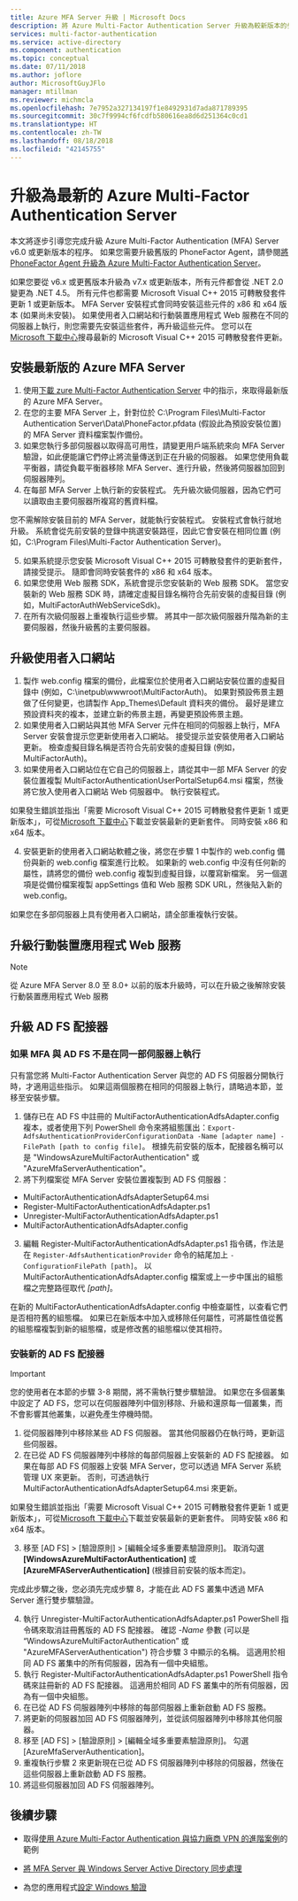 ```yaml
---
title: Azure MFA Server 升級 | Microsoft Docs
description: 將 Azure Multi-Factor Authentication Server 升級為較新版本的步驟和指引。
services: multi-factor-authentication
ms.service: active-directory
ms.component: authentication
ms.topic: conceptual
ms.date: 07/11/2018
ms.author: joflore
author: MicrosoftGuyJFlo
manager: mtillman
ms.reviewer: michmcla
ms.openlocfilehash: 7e7952a327134197f1e8492931d7ada871789395
ms.sourcegitcommit: 30c7f9994cf6fcdfb580616ea8d6d251364c0cd1
ms.translationtype: HT
ms.contentlocale: zh-TW
ms.lasthandoff: 08/18/2018
ms.locfileid: "42145755"
---
```

# <a name="upgrade-to-the-latest-azure-multi-factor-authentication-server"></a>升級為最新的 Azure Multi-Factor Authentication Server

本文將逐步引導您完成升級 Azure Multi-Factor Authentication (MFA) Server v6.0 或更新版本的程序。 如果您需要升級舊版的 PhoneFactor Agent，請參閱[將 PhoneFactor Agent 升級為 Azure Multi-Factor Authentication Server](howto-mfaserver-deploy-upgrade-pf.md)。

如果您要從 v6.x 或更舊版本升級為 v7.x 或更新版本，所有元件都會從 .NET 2.0 變更為 .NET 4.5。 所有元件也都需要 Microsoft Visual C++ 2015 可轉散發套件更新 1 或更新版本。 MFA Server 安裝程式會同時安裝這些元件的 x86 和 x64 版本 (如果尚未安裝)。 如果使用者入口網站和行動裝置應用程式 Web 服務在不同的伺服器上執行，則您需要先安裝這些套件，再升級這些元件。 您可以在 [Microsoft 下載中心](https://www.microsoft.com/download/)搜尋最新的 Microsoft Visual C++ 2015 可轉散發套件更新。 

## <a name="install-the-latest-version-of-azure-mfa-server"></a>安裝最新版的 Azure MFA Server

1. 使用[下載 zure Multi-Factor Authentication Server](howto-mfaserver-deploy.md#download-the-mfa-server) 中的指示，來取得最新版的 Azure MFA Server。
2. 在您的主要 MFA Server 上，針對位於 C:\Program Files\Multi-Factor Authentication Server\Data\PhoneFactor.pfdata (假設此為預設安裝位置) 的 MFA Server 資料檔案製作備份。
3. 如果您執行多部伺服器以取得高可用性，請變更用戶端系統來向 MFA Server 驗證，如此便能讓它們停止將流量傳送到正在升級的伺服器。 如果您使用負載平衡器，請從負載平衡器移除 MFA Server、進行升級，然後將伺服器加回到伺服器陣列。
4. 在每部 MFA Server 上執行新的安裝程式。 先升級次級伺服器，因為它們可以讀取由主要伺服器所複寫的舊資料檔。 

  您不需解除安裝目前的 MFA Server，就能執行安裝程式。 安裝程式會執行就地升級。 系統會從先前安裝的登錄中挑選安裝路徑，因此它會安裝在相同位置 (例如，C:\Program Files\Multi-Factor Authentication Server)。 
  
5. 如果系統提示您安裝 Microsoft Visual C++ 2015 可轉散發套件的更新套件，請接受提示。 隨即會同時安裝套件的 x86 和 x64 版本。
5. 如果您使用 Web 服務 SDK，系統會提示您安裝新的 Web 服務 SDK。 當您安裝新的 Web 服務 SDK 時，請確定虛擬目錄名稱符合先前安裝的虛擬目錄 (例如，MultiFactorAuthWebServiceSdk)。
6. 在所有次級伺服器上重複執行這些步驟。 將其中一部次級伺服器升階為新的主要伺服器，然後升級舊的主要伺服器。 

## <a name="upgrade-the-user-portal"></a>升級使用者入口網站

1. 製作 web.config 檔案的備份，此檔案位於使用者入口網站安裝位置的虛擬目錄中 (例如，C:\inetpub\wwwroot\MultiFactorAuth)。 如果對預設佈景主題做了任何變更，也請製作 App_Themes\Default 資料夾的備份。 最好是建立預設資料夾的複本，並建立新的佈景主題，再變更預設佈景主題。
2. 如果使用者入口網站與其他 MFA Server 元件在相同的伺服器上執行，MFA Server 安裝會提示您更新使用者入口網站。 接受提示並安裝使用者入口網站更新。 檢查虛擬目錄名稱是否符合先前安裝的虛擬目錄 (例如，MultiFactorAuth)。
3. 如果使用者入口網站位在它自己的伺服器上，請從其中一部 MFA Server 的安裝位置複製 MultiFactorAuthenticationUserPortalSetup64.msi 檔案，然後將它放入使用者入口網站 Web 伺服器中。 執行安裝程式。 

  如果發生錯誤並指出「需要 Microsoft Visual C++ 2015 可轉散發套件更新 1 或更新版本」，可從[Microsoft 下載中心](https://www.microsoft.com/download/)下載並安裝最新的更新套件。 同時安裝 x86 和 x64 版本。

4. 安裝更新的使用者入口網站軟體之後，將您在步驟 1 中製作的 web.config 備份與新的 web.config 檔案進行比較。 如果新的 web.config 中沒有任何新的屬性，請將您的備份 web.config 複製到虛擬目錄，以覆寫新檔案。 另一個選項是從備份檔案複製 appSettings 值和 Web 服務 SDK URL，然後貼入新的 web.config。

如果您在多部伺服器上具有使用者入口網站，請全部重複執行安裝。 

## <a name="upgrade-the-mobile-app-web-service"></a>升級行動裝置應用程式 Web 服務

> [!NOTE]
> 從 Azure MFA Server 8.0 至 8.0+ 以前的版本升級時，可以在升級之後解除安裝行動裝置應用程式 Web 服務

## <a name="upgrade-the-ad-fs-adapters"></a>升級 AD FS 配接器

### <a name="if-mfa-runs-on-different-servers-than-ad-fs"></a>如果 MFA 與 AD FS 不是在同一部伺服器上執行

只有當您將 Multi-Factor Authentication Server 與您的 AD FS 伺服器分開執行時，才適用這些指示。 如果這兩個服務在相同的伺服器上執行，請略過本節，並移至安裝步驟。 

1. 儲存已在 AD FS 中註冊的 MultiFactorAuthenticationAdfsAdapter.config 複本，或者使用下列 PowerShell 命令來將組態匯出：`Export-AdfsAuthenticationProviderConfigurationData -Name [adapter name] -FilePath [path to config file]`。 根據先前安裝的版本，配接器名稱可以是 "WindowsAzureMultiFactorAuthentication" 或 "AzureMfaServerAuthentication"。
2. 將下列檔案從 MFA Server 安裝位置複製到 AD FS 伺服器：

  - MultiFactorAuthenticationAdfsAdapterSetup64.msi
  - Register-MultiFactorAuthenticationAdfsAdapter.ps1
  - Unregister-MultiFactorAuthenticationAdfsAdapter.ps1
  - MultiFactorAuthenticationAdfsAdapter.config

3. 編輯 Register-MultiFactorAuthenticationAdfsAdapter.ps1 指令碼，作法是在 `Register-AdfsAuthenticationProvider` 命令的結尾加上 `-ConfigurationFilePath [path]`。 以 MultiFactorAuthenticationAdfsAdapter.config 檔案或上一步中匯出的組態檔之完整路徑取代 *[path]*。 

  在新的 MultiFactorAuthenticationAdfsAdapter.config 中檢查屬性，以查看它們是否相符舊的組態檔。 如果已在新版本中加入或移除任何屬性，可將屬性值從舊的組態檔複製到新的組態檔，或是修改舊的組態檔以使其相符。

### <a name="install-new-ad-fs-adapters"></a>安裝新的 AD FS 配接器

> [!IMPORTANT] 
> 您的使用者在本節的步驟 3-8 期間，將不需執行雙步驟驗證。 如果您在多個叢集中設定了 AD FS，您可以在伺服器陣列中個別移除、升級和還原每一個叢集，而不會影響其他叢集，以避免產生停機時間。

1. 從伺服器陣列中移除某些 AD FS 伺服器。 當其他伺服器仍在執行時，更新這些伺服器。
2. 在已從 AD FS 伺服器陣列中移除的每部伺服器上安裝新的 AD FS 配接器。 如果在每部 AD FS 伺服器上安裝 MFA Server，您可以透過 MFA Server 系統管理 UX 來更新。 否則，可透過執行 MultiFactorAuthenticationAdfsAdapterSetup64.msi 來更新。 

  如果發生錯誤並指出「需要 Microsoft Visual C++ 2015 可轉散發套件更新 1 或更新版本」，可從[Microsoft 下載中心](https://www.microsoft.com/download/)下載並安裝最新的更新套件。 同時安裝 x86 和 x64 版本。

3. 移至 [AD FS] > [驗證原則] > [編輯全域多重要素驗證原則]。 取消勾選 **[WindowsAzureMultiFactorAuthentication]** 或 **[AzureMFAServerAuthentication]** \(根據目前安裝的版本而定)。 

  完成此步驟之後，您必須先完成步驟 8，才能在此 AD FS 叢集中透過 MFA Server 進行雙步驟驗證。

4. 執行 Unregister-MultiFactorAuthenticationAdfsAdapter.ps1 PowerShell 指令碼來取消註冊舊版的 AD FS 配接器。 確認 *-Name* 參數 (可以是 “WindowsAzureMultiFactorAuthentication” 或 "AzureMFAServerAuthentication") 符合步驟 3 中顯示的名稱。 這適用於相同 AD FS 叢集中的所有伺服器，因為有一個中央組態。
5. 執行 Register-MultiFactorAuthenticationAdfsAdapter.ps1 PowerShell 指令碼來註冊新的 AD FS 配接器。 這適用於相同 AD FS 叢集中的所有伺服器，因為有一個中央組態。
6. 在已從 AD FS 伺服器陣列中移除的每部伺服器上重新啟動 AD FS 服務。
7. 將更新的伺服器加回 AD FS 伺服器陣列，並從該伺服器陣列中移除其他伺服器。
8. 移至 [AD FS] > [驗證原則] > [編輯全域多重要素驗證原則]。 勾選 [AzureMfaServerAuthentication]。
9. 重複執行步驟 2 來更新現在已從 AD FS 伺服器陣列中移除的伺服器，然後在這些伺服器上重新啟動 AD FS 服務。
10. 將這些伺服器加回 AD FS 伺服器陣列。

## <a name="next-steps"></a>後續步驟

- 取得[使用 Azure Multi-Factor Authentication 與協力廠商 VPN 的進階案例](howto-mfaserver-nps-vpn.md)的範例

- [將 MFA Server 與 Windows Server Active Directory 同步處理](howto-mfaserver-dir-ad.md)

- 為您的應用程式[設定 Windows 驗證](howto-mfaserver-windows.md)
